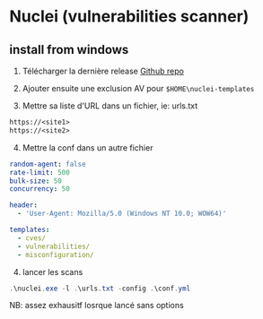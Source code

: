 # Nuclei (vulnerabilities scanner)

## install from windows

1. Télécharger la dernière release [Github repo](https://github.com/projectdiscovery/nuclei/releases)

2. Ajouter ensuite une exclusion AV pour `$HOME\nuclei-templates`

3. Mettre sa liste d'URL dans un fichier, ie: urls.txt

```txt
https://<site1>
https://<site2>
```

4. Mettre la conf dans un autre fichier

```yml
random-agent: false
rate-limit: 500
bulk-size: 50
concurrency: 50

header:
  - 'User-Agent: Mozilla/5.0 (Windows NT 10.0; WOW64)'

templates:
  - cves/
  - vulnerabilities/
  - misconfiguration/
```

4. lancer les scans

```powershell
.\nuclei.exe -l .\urls.txt -config .\conf.yml
```

NB: assez exhausitf losrque lancé sans options

